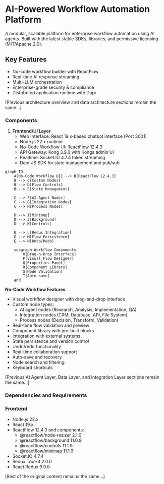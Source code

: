 # AI-Powered Workflow Automation Platform

A modular, scalable platform for enterprise workflow automation using AI agents. Built with the latest stable SDKs, libraries, and permissive licensing (MIT/Apache 2.0).

## Key Features

- No-code workflow builder with ReactFlow
- Real-time AI response streaming
- Multi-LLM orchestration
- Enterprise-grade security & compliance
- Distributed application runtime with Dapr

[Previous architecture overview and data architecture sections remain the same...]

### Components

1. **Frontend/UI Layer**
   - Web Interface: React 19.x-based chatbot interface (Port 3001)
   - Node.js 22.x runtime
   - No-Code Workflow UI: ReactFlow 12.4.3
   - API Gateway: Kong 3.9.0 with Konga admin UI
   - Realtime: Socket.IO 4.7.4 token streaming
   - Dapr JS SDK for state management and pub/sub

```mermaid
graph TD
    A[No-Code Workflow UI] --> B[ReactFlow 12.4.3]
    B --> C[Custom Nodes]
    B --> D[Flow Controls]
    B --> E[State Management]
    
    C --> F[AI Agent Nodes]
    C --> G[Integration Nodes]
    C --> H[Process Nodes]
    
    D --> I[Minimap]
    D --> J[Background]
    D --> K[Controls]
    
    E --> L[Redux Integration]
    E --> M[Flow Persistence]
    E --> N[Undo/Redo]

    subgraph Workflow Components
        O[Drag-n-Drop Interface]
        P[Visual Flow Designer]
        Q[Properties Panel]
        R[Component Library]
        S[Node Validation]
        T[Auto-save]
    end
```

**No-Code Workflow Features**:
- Visual workflow designer with drag-and-drop interface
- Custom node types:
  * AI agent nodes (Research, Analysis, Implementation, QA)
  * Integration nodes (CRM, Database, API, File System)
  * Process nodes (Decision, Transform, Validation)
- Real-time flow validation and preview
- Component library with pre-built blocks
- Integration with external systems
- State persistence and version control
- Undo/redo functionality
- Real-time collaboration support
- Auto-save and recovery
- Node search and filtering
- Keyboard shortcuts

[Previous AI Agent Layer, Data Layer, and Integration Layer sections remain the same...]

### Dependencies and Requirements

### Frontend
- Node.js 22.x
- React 19.x
- ReactFlow 12.4.3 and components:
  * @reactflow/node-resizer 2.1.0
  * @reactflow/background 11.0.9
  * @reactflow/controls 11.1.9
  * @reactflow/minimap 11.1.9
- Socket.IO 4.7.4
- Redux Toolkit 2.0.0
- React Redux 9.0.0

[Rest of the original content remains the same...]
